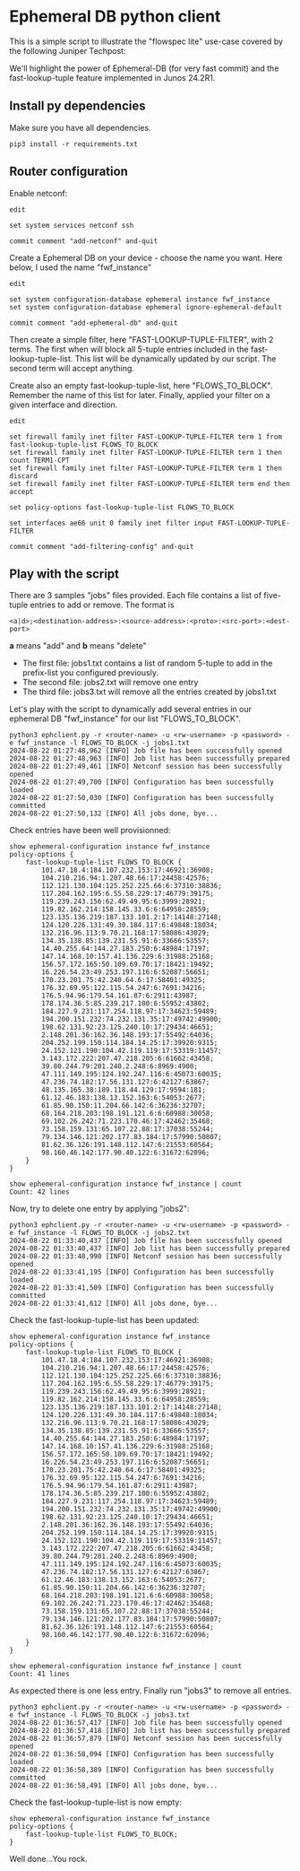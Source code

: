 # Ephemeral DB python client

This is a simple script to illustrate the "flowspec lite" use-case covered by the following Juniper Techpost: 

We'll highlight the power of Ephemeral-DB (for very fast commit) and the fast-lookup-tuple feature implemented in Junos 24.2R1. 

## Install py dependencies

Make sure you have all dependencies. 

```shell
pip3 install -r requirements.txt
```

## Router configuration 

Enable netconf:

```junos
edit

set system services netconf ssh

commit comment "add-netconf" and-quit 
````

Create a Ephemeral DB on your device - choose the name you want. Here below, I used the name "fwf_instance"

```junos
edit

set system configuration-database ephemeral instance fwf_instance
set system configuration-database ephemeral ignore-ephemeral-default

commit comment "add-ephemeral-db" and-quit 
```

Then create a simple filter, here "FAST-LOOKUP-TUPLE-FILTER", with 2 terms. The first when will block all 5-tuple entries included in the fast-lookup-tuple-list. This list will be dynamically updated by our script. The second term will accept anything. 

Create also an empty fast-lookup-tuple-list, here "FLOWS_TO_BLOCK". Remember the name of this list for later. Finally, applied your filter on a given interface and direction. 

```junos
edit

set firewall family inet filter FAST-LOOKUP-TUPLE-FILTER term 1 from fast-lookup-tuple-list FLOWS_TO_BLOCK
set firewall family inet filter FAST-LOOKUP-TUPLE-FILTER term 1 then count TERM1-CPT
set firewall family inet filter FAST-LOOKUP-TUPLE-FILTER term 1 then discard
set firewall family inet filter FAST-LOOKUP-TUPLE-FILTER term end then accept

set policy-options fast-lookup-tuple-list FLOWS_TO_BLOCK 

set interfaces ae66 unit 0 family inet filter input FAST-LOOKUP-TUPLE-FILTER

commit comment "add-filtering-config" and-quit 
```

## Play with the script 

There are 3 samples "jobs" files provided. Each file contains a list of five-tuple entries to add or remove. The format is 

```shell
<a|d>;<destination-address>:<source-address>:<proto>:<src-port>:<dest-port>
```
**a** means "add" and **b** means "delete" 

- The first file: jobs1.txt contains a list of random 5-tuple to add in the prefix-list you configured previously.  
- The second file: jobs2.txt will remove one entry 
- The third file: jobs3.txt will remove all the entries created by jobs1.txt 

Let's play with the script to dynamically add several entries in our ephemeral DB "fwf_instance" for our list "FLOWS_TO_BLOCK".

```shell
python3 ephclient.py -r <router-name> -u <rw-username> -p <password> -e fwf_instance -l FLOWS_TO_BLOCK -j jobs1.txt
2024-08-22 01:27:48,962 [INFO] Job file has been successfully opened
2024-08-22 01:27:48,963 [INFO] Job list has been successfully prepared
2024-08-22 01:27:49,461 [INFO] Netconf session has been successfully opened
2024-08-22 01:27:49,700 [INFO] Configuration has been successfully loaded
2024-08-22 01:27:50,030 [INFO] Configuration has been successfully committed
2024-08-22 01:27:50,132 [INFO] All jobs done, bye...
```

Check entries have been well provisionned:

```junos
show ephemeral-configuration instance fwf_instance  
policy-options {
    fast-lookup-tuple-list FLOWS_TO_BLOCK {
        101.47.18.4:184.107.232.153:17:46921:36908;
        104.210.216.94:1.207.48.66:17:24458:42576;
        112.121.130.104:125.252.225.66:6:37310:38836;
        117.204.162.195:6.55.58.229:17:46779:39175;
        119.239.243.156:62.49.49.95:6:3999:28921;
        119.82.162.214:158.145.33.6:6:64958:28559;
        123.135.136.219:187.133.101.2:17:14148:27148;
        124.120.226.131:49.30.184.117:6:49848:18034;
        132.216.96.113:9.70.21.168:17:58086:43029;
        134.35.138.85:139.231.55.91:6:33666:53557;
        14.40.255.64:144.27.183.250:6:48984:17197;
        147.14.168.10:157.41.136.229:6:31988:25168;
        156.57.172.165:50.109.69.70:17:18421:19492;
        16.226.54.23:49.253.197.116:6:52087:56651;
        170.23.201.75:42.240.64.6:17:58401:49325;
        176.32.69.95:122.115.54.247:6:7691:34216;
        176.5.94.96:179.54.161.87:6:2911:43987;
        178.174.36.5:85.239.217.100:6:55952:43802;
        184.227.9.231:117.254.118.97:17:34623:59489;
        194.200.151.232:74.232.131.35:17:49742:49900;
        198.62.131.92:23.125.240.10:17:29434:46651;
        2.148.201.36:162.36.148.193:17:55492:64036;
        204.252.199.150:114.184.14.25:17:39920:9315;
        24.152.121.190:104.42.119.119:17:53319:11457;
        3.143.172.222:207.47.218.205:6:61662:43458;
        39.80.244.79:201.240.2.248:6:8969:4900;
        47.111.149.195:124.192.247.116:6:45073:60035;
        47.236.74.182:17.56.131.127:6:42127:63867;
        48.135.165.38:189.118.44.129:17:9594:181;
        61.12.46.183:138.13.152.163:6:54053:2677;
        61.85.90.150:11.204.66.142:6:36236:32707;
        68.164.218.203:198.191.121.6:6:60988:30058;
        69.102.26.242:71.223.170.46:17:42462:35468;
        73.158.159.131:65.107.22.88:17:37038:55244;
        79.134.146.121:202.177.83.184:17:57990:50807;
        81.62.36.126:191.148.112.147:6:21553:60564;
        98.160.46.142:177.90.40.122:6:31672:62096;
    }
}

show ephemeral-configuration instance fwf_instance | count
Count: 42 lines
```

Now, try to delete one entry by applying "jobs2": 

```shell
python3 ephclient.py -r <router-name> -u <rw-username> -p <password> -e fwf_instance -l FLOWS_TO_BLOCK -j jobs2.txt
2024-08-22 01:33:40,437 [INFO] Job file has been successfully opened
2024-08-22 01:33:40,437 [INFO] Job list has been successfully prepared
2024-08-22 01:33:40,990 [INFO] Netconf session has been successfully opened
2024-08-22 01:33:41,195 [INFO] Configuration has been successfully loaded
2024-08-22 01:33:41,509 [INFO] Configuration has been successfully committed
2024-08-22 01:33:41,612 [INFO] All jobs done, bye...
```

Check the fast-lookup-tuple-list has been updated:

```junos
show ephemeral-configuration instance fwf_instance  
policy-options {
    fast-lookup-tuple-list FLOWS_TO_BLOCK {
        101.47.18.4:184.107.232.153:17:46921:36908;
        104.210.216.94:1.207.48.66:17:24458:42576;
        112.121.130.104:125.252.225.66:6:37310:38836;
        117.204.162.195:6.55.58.229:17:46779:39175;
        119.239.243.156:62.49.49.95:6:3999:28921;
        119.82.162.214:158.145.33.6:6:64958:28559;
        123.135.136.219:187.133.101.2:17:14148:27148;
        124.120.226.131:49.30.184.117:6:49848:18034;
        132.216.96.113:9.70.21.168:17:58086:43029;
        134.35.138.85:139.231.55.91:6:33666:53557;
        14.40.255.64:144.27.183.250:6:48984:17197;
        147.14.168.10:157.41.136.229:6:31988:25168;
        156.57.172.165:50.109.69.70:17:18421:19492;
        16.226.54.23:49.253.197.116:6:52087:56651;
        170.23.201.75:42.240.64.6:17:58401:49325;
        176.32.69.95:122.115.54.247:6:7691:34216;
        176.5.94.96:179.54.161.87:6:2911:43987;
        178.174.36.5:85.239.217.100:6:55952:43802;
        184.227.9.231:117.254.118.97:17:34623:59489;
        194.200.151.232:74.232.131.35:17:49742:49900;
        198.62.131.92:23.125.240.10:17:29434:46651;
        2.148.201.36:162.36.148.193:17:55492:64036;
        204.252.199.150:114.184.14.25:17:39920:9315;
        24.152.121.190:104.42.119.119:17:53319:11457;
        3.143.172.222:207.47.218.205:6:61662:43458;
        39.80.244.79:201.240.2.248:6:8969:4900;
        47.111.149.195:124.192.247.116:6:45073:60035;
        47.236.74.182:17.56.131.127:6:42127:63867;
        61.12.46.183:138.13.152.163:6:54053:2677;
        61.85.90.150:11.204.66.142:6:36236:32707;
        68.164.218.203:198.191.121.6:6:60988:30058;
        69.102.26.242:71.223.170.46:17:42462:35468;
        73.158.159.131:65.107.22.88:17:37038:55244;
        79.134.146.121:202.177.83.184:17:57990:50807;
        81.62.36.126:191.148.112.147:6:21553:60564;
        98.160.46.142:177.90.40.122:6:31672:62096;
    }
}

show ephemeral-configuration instance fwf_instance | count  
Count: 41 lines
```

As expected there is one less entry. Finally run "jobs3" to remove all entries. 

```shell
python3 ephclient.py -r <router-name> -u <rw-username> -p <password> -e fwf_instance -l FLOWS_TO_BLOCK -j jobs3.txt
2024-08-22 01:36:57,417 [INFO] Job file has been successfully opened
2024-08-22 01:36:57,418 [INFO] Job list has been successfully prepared
2024-08-22 01:36:57,879 [INFO] Netconf session has been successfully opened
2024-08-22 01:36:58,094 [INFO] Configuration has been successfully loaded
2024-08-22 01:36:58,389 [INFO] Configuration has been successfully committed
2024-08-22 01:36:58,491 [INFO] All jobs done, bye...
```

Check the fast-lookup-tuple-list is now empty:
```junos
show ephemeral-configuration instance fwf_instance  
policy-options {
    fast-lookup-tuple-list FLOWS_TO_BLOCK;
}
```

Well done...You rock. 
